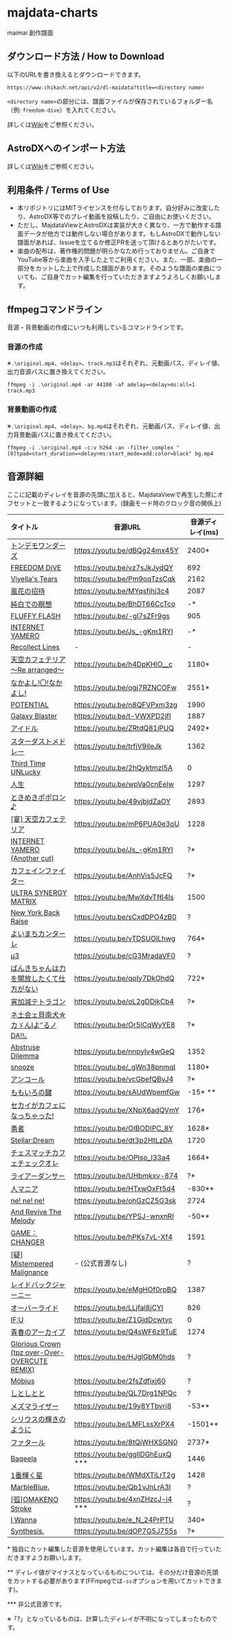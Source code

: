 # majdata-charts

maimai 創作譜面

## ダウンロード方法 / How to Download

以下のURLを書き換えるとダウンロードできます。

```
https://www.chikach.net/api/v2/dl-maidata?title=<directory name>
```

`<directory name>`の部分には、譜面ファイルが保存されているフォルダー名（例: `freedom-dive`）を入れてください。

詳しくは[Wiki](https://github.com/chika3742/majdata-charts/wiki/%E3%83%80%E3%82%A6%E3%83%B3%E3%83%AD%E3%83%BC%E3%83%89%E6%96%B9%E6%B3%95)をご参照ください。

## AstroDXへのインポート方法

詳しくは[Wiki](https://github.com/chika3742/majdata-charts/wiki/AstroDXへのインポート方法)をご参照ください。

## 利用条件 / Terms of Use

- 本リポジトリにはMITライセンスを付与しております。自分好みに改変したり、AstroDX等でのプレイ動画を投稿したり、ご自由にお使いください。
- ただし、MajdataViewとAstroDXは実装が大きく異なり、一方で動作する譜面データが他方では動作しない場合があります。もしAstroDXで動作しない譜面があれば、Issueを立てるか修正PRを送って頂けるとありがたいです。
- 楽曲の配布は、著作権的問題が明らかなため行っておりません。ご自身でYouTube等から楽曲を入手した上でご利用ください。また、一部、楽曲の一部分をカットした上で作成した譜面があります。そのような譜面の楽曲についても、ご自身でカット編集を行っていただきますようよろしくお願いします。

## ffmpegコマンドライン

音源・背景動画の作成にいつも利用しているコマンドラインです。

### 音源の作成

※`.\original.mp4`、`<delay>`、`track.mp3`はそれぞれ、元動画パス、ディレイ値、出力音源パスに置き換えてください。

```
ffmpeg -i .\original.mp4 -ar 44100 -af adelay=<delay>ms:all=1 track.mp3
```

### 背景動画の作成

※`.\original.mp4`、`<delay>`、`bg.mp4`はそれぞれ、元動画パス、ディレイ値、出力背景動画パスに置き換えてください。

```
ffmpeg -i .\original.mp4 -c:v h264 -an -filter_complex "[0]tpad=start_duration=<delay>ms:start_mode=add:color=black" bg.mp4
```

## 音源詳細

ここに記載のディレイを音源の先頭に加えると、MajdataViewで再生した際にオフセットと一致するようになっています。(録画モード時のクロック音の関係上)

| タイトル                                                                                       | 音源URL                            | 音源ディレイ(ms) |
|:-------------------------------------------------------------------------------------------|----------------------------------|------------|
| [トンデモワンダーズ](tondemo-wonders/maidata.txt)                                                   | https://youtu.be/dBQg24mx45Y     | 2400*      |
| [FREEDOM DiVE](freedom-dive/maidata.txt)                                                   | https://youtu.be/vz7sJkJydQY     | 692        |
| [Viyella's Tears](viyellas-tears/maidata.txt)                                              | https://youtu.be/Pm9oqTzsCqk     | 2162       |
| [風花の招待](invitation-of-windblume/maidata.txt)                                               | https://youtu.be/MYqsfjhj3c4     | 2087       |
| [純白での瞑想](contemplation-in-snow/maidata.txt)                                                | https://youtu.be/BhDT66CcTco     | -*         |
| [FLUFFY FLASH](fluffy-flash/maidata.txt)                                                   | https://youtu.be/-gl7sZFr9gs     | 905        |
| [INTERNET YAMERO](internet-yamero/maidata.txt)                                             | https://youtu.be/Js_-gKm1RYI     | -*         |
| [Recollect Lines](recollect-lines/maidata.txt)                                             | -                                | -          |
| [天空カフェテリア ～Re arranged～](tenkucafeteria-re-arranged/maidata.txt)                           | https://youtu.be/h4DpKHlO__c     | 1180*      |
| [なかよし!〇!なかよし!](./nakayoshi-maru-nakayoshi/maidata.txt)                                     | https://youtu.be/ogj7RZNCOFw     | 2551*      |
| [POTENTIAL](./potential/maidata.txt)                                                       | https://youtu.be/n8QFVPxm3zg     | 1990       |
| [Galaxy Blaster](./galaxy-blaster/maidata.txt)                                             | https://youtu.be/t-VWXPD2jfI     | 1887       |
| [アイドル](./idol/maidata.txt)                                                                 | https://youtu.be/ZRtdQ81jPUQ     | 2492*      |
| [スターダストメドレー](./stardust-medley/maidata.txt)                                                | https://youtu.be/trfjV9iIeJk     | 1362       |
| [Third Time UNLucky](./third-time-unlucky/maidata.txt)                                     | https://youtu.be/2hQyktmzl5A     | 0          |
| [人生](./jinsei/maidata.txt)                                                                 | https://youtu.be/wpVa0cnEeIw     | 1297       |
| [ときめきポポロン♪](./tokimeki-poporon/maidata.txt)                                                | https://youtu.be/49vjbjdZaOY     | 2893       |
| [\[宴\] 天空カフェテリア](./tenkuucafeteria/maidata.txt)                                            | https://youtu.be/mP6PUA0e3oU     | 1228       |
| [INTERNET YAMERO (Another cut)](./internet-yamero-another-cut/maidata.txt)                 | https://youtu.be/Js_-gKm1RYI     | ?*         |
| [カフェインファイター](./caffeine-fighter/maidata.txt)                                               | https://youtu.be/AnhVis5JcFQ     | ?*         |
| [ULTRA SYNERGY MATRIX](./ultra-synergy-matrix/maidata.txt)                                 | https://youtu.be/MwXdvTf64Is     | 1500       |
| [New York Back Raise](./new-york-back-raise/maidata.txt)                                   | https://youtu.be/sCxdDPO4zB0     | ?          |
| [よいまちカンターレ](./yoimachi-cantare/maidata.txt)                                                | https://youtu.be/vTDSUOlLhwg     | 764*       |
| [μ3](./mu-3/maidata.txt)                                                                   | https://youtu.be/cG3MradaVF0     | ?          |
| [ばんきちゃんは力を開放したくて仕方がない](./banki-chan-ha-chikara-wo-kaihou-sitakute-sikataganai/maidata.txt) | https://youtu.be/qoIy7DkOhdQ     | 722*       |
| [宵加減テトラゴン](./yoikagen-tetragon/maidata.txt)                                                | https://youtu.be/oL2gDDjkCb4     | ?*         |
| [ネ土会ェ貝南犬☆カゞんIよ″るノDA!!｡](./shakai-kouken-ganbaru-noda/maidata.txt)                          | https://youtu.be/Or5lCqWyYE8     | ?*         |
| [Abstruse Dilemma](./abstruse-dilemma/maidata.txt)                                         | https://youtu.be/nnpyIv4wGeQ     | 1352       |
| [snooze](./snooze/maidata.txt)                                                             | https://youtu.be/_gWn38pnmqI     | 1180*      |
| [アンコール](./encore/maidata.txt)                                                              | https://youtu.be/vcGbefQBvJ4     | ?*         |
| [ももいろの鍵](./the-peachy-key/maidata.txt)                                                     | https://youtu.be/sAUdWpemfGw     | -15* **    |
| [セカイがカフェになっちゃった!](./the-world-became-a-cafe/maidata.txt)                                   | https://youtu.be/XNpX6adQVmY     | 176*       |
| [勇者](./yuusha/maidata.txt)                                                                 | https://youtu.be/OIBODIPC_8Y     | 1628*      |
| [Stellar:Dream](./stellar-dream/maidata.txt)                                               | https://youtu.be/dt3p2HtLzDA     | 1720       |
| [チェスマッチカフェチェックオレ](./chess-match-cafe-check-au-lait/maidata.txt)                            | https://youtu.be/OPIso_I33a4     | 1664*      |
| [ライアーダンサー](./lier-dancer/maidata.txt)                                                      | https://youtu.be/UHbmkxv-874     | ?*         |
| [人マニア](./human-mania/maidata.txt)                                                          | https://youtu.be/HTxwOxFt5d4     | -830**     |
| [ne! ne! ne!](./ne-ne-ne/maidata.txt)                                                      | https://youtu.be/ohGzCZ5G3sk     | 2724       |
| [And Revive The Melody](./and-revive-the-melody/maidata.txt)                               | https://youtu.be/YPSJ-wnxnRI     | -50**      |
| [GAME：CHANGER](./game-changer/maidata.txt)                                                 | https://youtu.be/hPKs7vL-Xf4     | 1591       |
| [\[疑\] Mistempered Malignance](./mistempered-malignance-utage/maidata.txt)                 | - (公式音源なし)                       | ?          |
| [レイドバックジャーニー](./laid-back-journey/maidata.txt)                                             | https://youtu.be/eMgHOf0rpBQ     | 1387       |
| [オーバーライド](./override/maidata.txt)                                                          | https://youtu.be/LLjfal8jCYI     | 826        |
| [IF:U](./if-u/maidata.txt)                                                                 | https://youtu.be/Z1GjdDcwtyc     | 0          |
| [青春のアーカイブ](./archive-of-youth/maidata.txt)                                                 | https://youtu.be/Q4sWF6z9TuE     | 1274       |
| [Glorious Crown (tpz over-Over-OVERCUTE REMIX)](./glorious-crown-tpzrmx/maidata.txt)       | https://youtu.be/HJglGbM0hds     | ?          |
| [Möbius](./möbius/maidata.txt)                                                             | https://youtu.be/2fsZdfixj60     | ?          |
| [しとしとと](./sitositoto/maidata.txt)                                                          | https://youtu.be/QL7Drg1NPQc     | ?          |
| [メズマライザー](./mesmerizer/maidata.txt)                                                        | https://youtu.be/19y8YTbvri8     | -53**      |
| [シリウスの輝きのように](./as-the-shine-of-sirius/maidata.txt)                                        | https://youtu.be/LMFLssXrPX4     | -1501**    |                                                                                           |                              |            |
| [ファタール](./fatal/maidata.txt)                                                               | https://youtu.be/8tQiWHXSGN0     | 2737*      |
| [Baqeela](./baqeela/maidata.txt)                                                           | https://youtu.be/ggllDGhEuxQ *** | 1446       |
| [1番輝く星](./the-brightest-star/maidata.txt)                                                  | https://youtu.be/WMdXTiLrT2g     | 1428       |
| [MarbleBlue.](./marbleblue/maidata.txt)                                                    | https://youtu.be/Qb1vJnLrA3I     | ?          |
| [\[弧\]OMAKENO Stroke](./omakeno-stroke/maidata.txt)                                        | https://youtu.be/4xnZHzcJ-j4 *** | ?          |
| [I Wanna](./i-wanna/maidata.txt)                                                           | https://youtu.be/e_N_24PrPTU     | 340*       |
| [Synthesis.](./synthesis/maidata.txt)                                                      | https://youtu.be/dOP7G5J755s     | ?*         |

\* 独自にカット編集した音源を使用しています。カット編集は各自で行っていただきますようお願いします。

\*\* ディレイ値がマイナスとなっているものについては、その分だけ音源の先頭をカットする必要があります(FFmpegでは`-ss`オプションを用いてカットできます)。

\*\*\* 非公式音源です。

※「?」となっているものは、計算したディレイが不明になってしまったものです。
